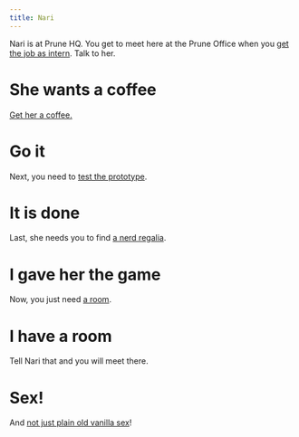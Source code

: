 ```yaml
---
title: Nari
---
```


Nari is at Prune HQ. You get to meet here at the Prune Office when you [get the job as intern](/030-prune/050-apply.md). Talk to her.

# She wants a coffee
[Get her a coffee.](010-coffee.md)

# Go it
Next, you need to [test the prototype](020-prototype/index.md).

# It is done
Last, she needs you to find [a nerd regalia](030-terry.md).

# I gave her the game
Now, you just need [a room](/020-leftys/060-room.md).

# I have a room
Tell Nari that and you will meet there.

# Sex!
And [not just plain old vanilla sex](040-lovenest/index.md)!

